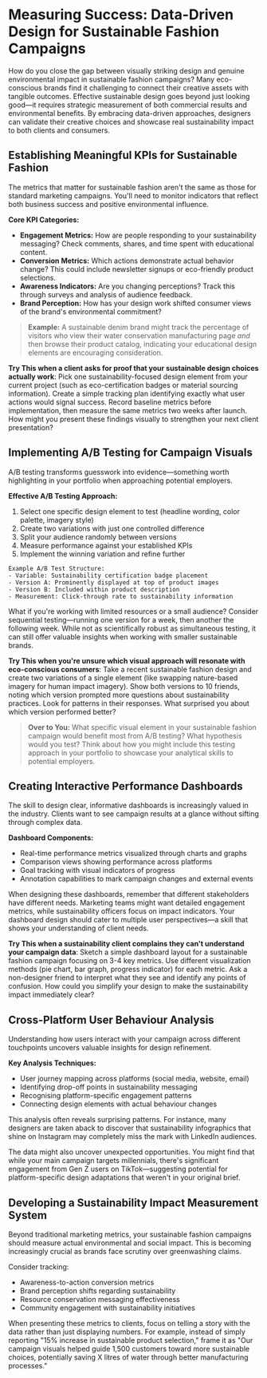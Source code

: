 # Measuring Success: Data-Driven Design for Sustainable Fashion Campaigns

How do you close the gap between visually striking design and genuine environmental impact in sustainable fashion campaigns? Many eco-conscious brands find it challenging to connect their creative assets with tangible outcomes. Effective sustainable design goes beyond just looking good—it requires strategic measurement of both commercial results and environmental benefits. By embracing data-driven approaches, designers can validate their creative choices and showcase real sustainability impact to both clients and consumers.

## Establishing Meaningful KPIs for Sustainable Fashion

The metrics that matter for sustainable fashion aren't the same as those for standard marketing campaigns. You'll need to monitor indicators that reflect both business success and positive environmental influence.

**Core KPI Categories:**
- **Engagement Metrics:** How are people responding to your sustainability messaging? Check comments, shares, and time spent with educational content.
- **Conversion Metrics:** Which actions demonstrate actual behavior change? This could include newsletter signups or eco-friendly product selections.
- **Awareness Indicators:** Are you changing perceptions? Track this through surveys and analysis of audience feedback.
- **Brand Perception:** How has your design work shifted consumer views of the brand's environmental commitment?

> **Example:** A sustainable denim brand might track the percentage of visitors who view their water conservation manufacturing page *and* then browse their product catalog, indicating your educational design elements are encouraging consideration.

**Try This when a client asks for proof that your sustainable design choices actually work**: Pick one sustainability-focused design element from your current project (such as eco-certification badges or material sourcing information). Create a simple tracking plan identifying exactly what user actions would signal success. Record baseline metrics before implementation, then measure the same metrics two weeks after launch. How might you present these findings visually to strengthen your next client presentation?

## Implementing A/B Testing for Campaign Visuals

A/B testing transforms guesswork into evidence—something worth highlighting in your portfolio when approaching potential employers.

**Effective A/B Testing Approach:**
1. Select one specific design element to test (headline wording, color palette, imagery style)
2. Create two variations with just one controlled difference
3. Split your audience randomly between versions
4. Measure performance against your established KPIs
5. Implement the winning variation and refine further

```
Example A/B Test Structure:
- Variable: Sustainability certification badge placement
- Version A: Prominently displayed at top of product images
- Version B: Included within product description
- Measurement: Click-through rate to sustainability information
```

What if you're working with limited resources or a small audience? Consider sequential testing—running one version for a week, then another the following week. While not as scientifically robust as simultaneous testing, it can still offer valuable insights when working with smaller sustainable brands.

**Try This when you're unsure which visual approach will resonate with eco-conscious consumers**: Take a recent sustainable fashion design and create two variations of a single element (like swapping nature-based imagery for human impact imagery). Show both versions to 10 friends, noting which version prompted more questions about sustainability practices. Look for patterns in their responses. What surprised you about which version performed better?

> **Over to You:** What specific visual element in your sustainable fashion campaign would benefit most from A/B testing? What hypothesis would you test? Think about how you might include this testing approach in your portfolio to showcase your analytical skills to potential employers.

## Creating Interactive Performance Dashboards

The skill to design clear, informative dashboards is increasingly valued in the industry. Clients want to see campaign results at a glance without sifting through complex data.

**Dashboard Components:**
- Real-time performance metrics visualized through charts and graphs
- Comparison views showing performance across platforms
- Goal tracking with visual indicators of progress
- Annotation capabilities to mark campaign changes and external events

When designing these dashboards, remember that different stakeholders have different needs. Marketing teams might want detailed engagement metrics, while sustainability officers focus on impact indicators. Your dashboard design should cater to multiple user perspectives—a skill that shows your understanding of client needs.

**Try This when a sustainability client complains they can't understand your campaign data**: Sketch a simple dashboard layout for a sustainable fashion campaign focusing on 3-4 key metrics. Use different visualization methods (pie chart, bar graph, progress indicator) for each metric. Ask a non-designer friend to interpret what they see and identify any points of confusion. How could you simplify your design to make the sustainability impact immediately clear?

## Cross-Platform User Behaviour Analysis

Understanding how users interact with your campaign across different touchpoints uncovers valuable insights for design refinement.

**Key Analysis Techniques:**
- User journey mapping across platforms (social media, website, email)
- Identifying drop-off points in sustainability messaging
- Recognising platform-specific engagement patterns
- Connecting design elements with actual behaviour changes

This analysis often reveals surprising patterns. For instance, many designers are taken aback to discover that sustainability infographics that shine on Instagram may completely miss the mark with LinkedIn audiences.

The data might also uncover unexpected opportunities. You might find that while your main campaign targets millennials, there's significant engagement from Gen Z users on TikTok—suggesting potential for platform-specific design adaptations that weren't in your original brief.

## Developing a Sustainability Impact Measurement System

Beyond traditional marketing metrics, your sustainable fashion campaigns should measure actual environmental and social impact. This is becoming increasingly crucial as brands face scrutiny over greenwashing claims.

Consider tracking:
- Awareness-to-action conversion metrics
- Brand perception shifts regarding sustainability
- Resource conservation messaging effectiveness
- Community engagement with sustainability initiatives

When presenting these metrics to clients, focus on telling a story with the data rather than just displaying numbers. For example, instead of simply reporting "15% increase in sustainable product selection," frame it as "Our campaign visuals helped guide 1,500 customers toward more sustainable choices, potentially saving X litres of water through better manufacturing processes."